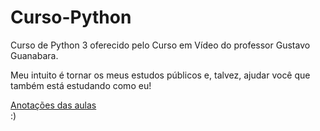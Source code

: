 # Curso-Python
 Curso de Python 3 oferecido pelo Curso em Vídeo do professor Gustavo Guanabara.

 Meu intuito é tornar os meus estudos públicos e, talvez, ajudar você que também está estudando como eu!

 <a href="https://www.linkedin.com/in/paulo-henrique-santos-48b655200/" target="_blank">Anotações das aulas</a><br>
 :)

